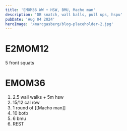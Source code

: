 ```yaml
---
title: 'EMOM36 WW + HSW, BMU, Macho man'
description: 'DB snatch, wall balls, pull ups, hspu'
pubDate: 'Aug 04 2024'
heroImage: '/marcgasberg/blog-placeholder-2.jpg'
---
```

# E2MOM12
5 front squats

# EMOM36
1) 2.5 wall walks + 5m hsw
2) 15/12 cal row
3) 1 round of [[Macho man]]
4) 10 botb
5) 6 bmu
6) REST

